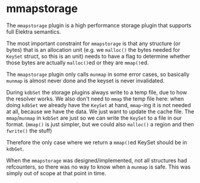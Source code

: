 # mmapstorage

The `mmapstorage` plugin is a high performance storage plugin that supports full Elektra semantics.

The most important constraint for `mmapstorage` is that any structure (or bytes) that is an allocation unit (e.g. we `malloc()` the bytes needed for `KeySet` struct, so this is an unit) needs to have a flag to determine whether those bytes are actually `malloc()`ed or they are `mmap()`ed.

The `mmapstorage` plugin only calls `munmap` in some error cases, so basically `munmap` is almost never done and the keyset is never invalidated.

During `kdbSet` the storage plugins always write to a temp file, due to how the resolver works.
We also don't need to `mmap` the temp file here: when doing `kdbSet` we already have the `KeySet` at hand, `mmap`-ing it is not needed at all, because we have the data.
We just want to update the cache file.
The `mmap`/`munmap` in `kdbSet` are just so we can write the `KeySet` to a file in our format.
(`mmap()` is just simpler, but we could also `malloc()` a region and then `fwrite()` the stuff)

Therefore the only case where we return a `mmap()`ed KeySet should be in `kdbGet`.

When the `mmapstorage` was designed/implemented, not all structures had refcounters, so there was no way to know when a `munmap` is safe.
This was simply out of scope at that point in time.
